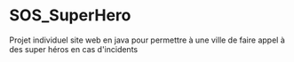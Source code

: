 # SOS_SuperHero
Projet individuel site web en java pour permettre à une ville de faire appel à des super héros en cas d'incidents  
